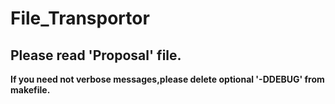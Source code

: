 # File_Transportor
## Please read 'Proposal' file.  

 **If you need not verbose messages,please delete optional '-DDEBUG' from makefile.** 
